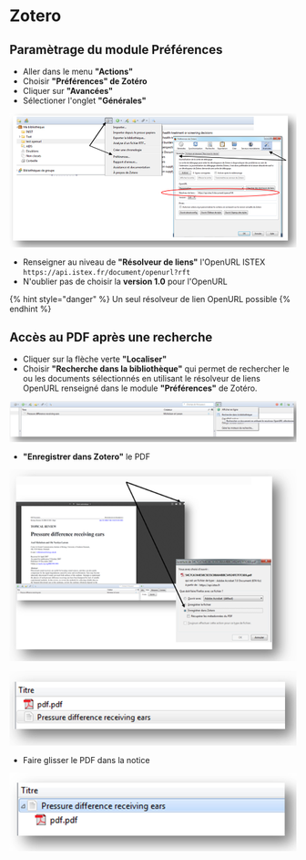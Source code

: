 # Zotero

## Paramètrage du module Préférences

* Aller dans le menu **"Actions"**
* Choisir **"Préférences" de Zotéro**
* Cliquer sur **"Avancées"**
* Sélectioner l'onglet **"Générales"**

![Sch&#xE9;ma moduleprefZotero1](../../.gitbook/assets/zotero1.png)

* Renseigner au niveau de **"Résolveur de liens"** l'OpenURL ISTEX `https://api.istex.fr/document/openurl?rft`
* N'oublier pas de choisir la **version 1.0** pour l'OpenURL

{% hint style="danger" %}
Un seul résolveur de lien OpenURL possible
{% endhint %}

## Accès au PDF après une recherche

* Cliquer sur la flèche verte **"Localiser"**
* Choisir **"Recherche dans la bibliothèque"** qui permet de rechercher le ou les documents sélectionnés en utilisant le résolveur de liens OpenURL renseigné dans le module **"Préférences"** de Zotéro. 

![](../../.gitbook/assets/zotero2%20%281%29.png)

* **"Enregistrer dans Zotero"** le PDF

![Sch&#xE9;ma moduleenregZotero3](../../.gitbook/assets/zotero3.png)

![Sch&#xE9;ma moduledansbibZotero4](../../.gitbook/assets/zotero4.PNG)

* Faire glisser le PDF dans la notice

![Sch&#xE9;ma moduledansnoticeZotero5](../../.gitbook/assets/zotero5.PNG)

